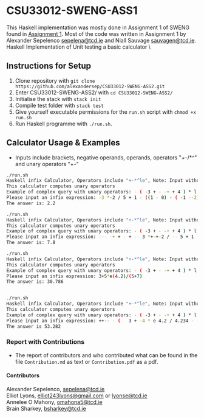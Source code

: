 # CSU33012-SWENG-ASS1
This Haskell implementation was mostly done in Assignment 1 of SWENG found in 
[Assignment 1](https://github.com/alexandersep/CSU33012-SWENG-ASS2.git). Most of the code
was written in Assignment 1 by Alexander Sepelenco sepelena@tcd.ie and Niall Sauvage sauvagen@tcd.ie.
Haskell Implementation of Unit testing a basic calculator \\ 

## Instructions for Setup
1. Clone repository with `git clone https://github.com/alexandersep/CSU33012-SWENG-ASS2.git`
2. Enter CSU33012-SWENG-ASS2/ with `cd CSU33012-SWENG-ASS2/`
3. Initialise the stack with `stack init` 
4. Compile test folder with `stack test` 
5. Give yourself executable permissions for the `run.sh` script with `chmod +x run.sh`
6. Run Haskell programme with `./run.sh`.

## Calculator Usage & Examples 
* Inputs include brackets, negative operands, operands, operators "+-/\*^" and unary operators "+-"
```bash
./run.sh
Haskell infix Calculator, Operators include "+-*^le", Note: Input without Qutoes e.g. 2 + 3 instead of "2 + 3"
This calculator computes unary operators
Example of complex query with unary operators: - ( -3 + - -+ + 4 ) * l 10 - e(4.2) + 1.1234 * 34.343 / e 1.4
Please input an infix expression: -3 *-2 / 5 + 1 - ((1 - 0) - ( -1 --2))*4
The answer is: 2.2

./run.sh
Haskell infix Calculator, Operators include "+-*^le", Note: Input without Qutoes e.g. 2 + 3 instead of "2 + 3"
This calculator computes unary operators
Example of complex query with unary operators: - ( -3 + - -+ + 4 ) * l 10 - e(4.2) + 1.1234 * 34.343 / e 1.4
Please input an infix expression: --- -+ + - + -- 3 *+-+-2 / -- 5 + 1 - (  (- 1 - 0) - ( -1 --2)  )*  4
The answer is: 7.8

./run.sh
Haskell infix Calculator, Operators include "+-*^le", Note: Input without Qutoes e.g. 2 + 3 instead of "2 + 3"
This calculator computes unary operators
Example of complex query with unary operators: - ( -3 + - -+ + 4 ) * l 10 - e(4.2) + 1.1234 * 34.343 / e 1.4
Please input an infix expression: 3+5*e(4.2)/(5+7) 
The answer is: 30.786 


./run.sh
Haskell infix Calculator, Operators include "+-*^le", Note: Input without Qutoes e.g. 2 + 3 instead of "2 + 3"
This calculator computes unary operators
Example of complex query with unary operators: - ( -3 + - -+ + 4 ) * l 10 - e(4.2) + 1.1234 * 34.343 / e 1.4
Please input an infix expression: ++-- - (   3 + -4 * e 4.2 / 4.234 - - + 4 * 1 - - 0 + 2 * l 1 + e    1 ) 
The answer is 53.282
```

### Report with Contributions
* The report of contributors and who contributed what can be found 
  in the file `Contribution.md` as text or `Contribution.pdf` as a pdf.

#### Contributors
Alexander Sepelenco, sepelena@tcd.ie \
Elliot Lyons, elliot243lyons@gmail.com or lyonse@tcd.ie \
Annelee O Mahony, omahona5@tcd.ie \
Brain Sharkey, bsharkey@tcd.ie
